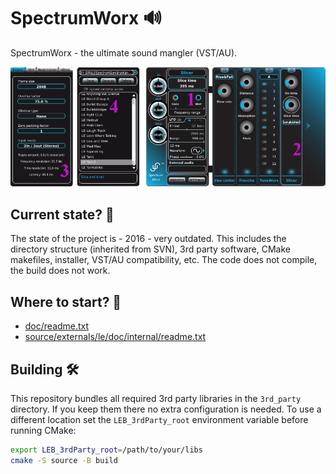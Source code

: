 # SpectrumWorx 🔊
SpectrumWorx - the ultimate sound mangler (VST/AU).

![img](https://github.com/LittleEndianLtd/SpectrumWorx/blob/main/doc/All_windows_numbered.png)

## Current state? 🔮
The state of the project is - 2016 - very outdated. This includes the directory structure (inherited from SVN), 3rd party software, CMake makefiles, installer, VST/AU compatibility, etc. The code does not compile, the build does not work. 
## Where to start? 🚀
- [doc/readme.txt](./doc/readme.txt)
- [source/externals/le/doc/internal/readme.txt](./source/externals/le/doc/internal/readme.txt)

## Building 🛠️

This repository bundles all required 3rd party libraries in the `3rd_party`
directory.  If you keep them there no extra configuration is needed.  To use a
different location set the `LEB_3rdParty_root` environment variable before
running CMake:

```bash
export LEB_3rdParty_root=/path/to/your/libs
cmake -S source -B build
```
